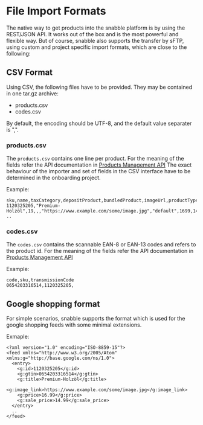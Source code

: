 
# File Import Formats

The native way to get products into the snabble platform is by using the REST/JSON API.
It works out of the box and is the most powerful and flexible way. But of course, snabble also supports
the transfer by sFTP, using custom and project specific import formats, which are close to the following:

## CSV Format

Using CSV, the following files have to be provided. They may be contained in one tar.gz archive:
* products.csv
* codes.csv

By default, the encoding should be UTF-8, and the default value separater is ",".

### products.csv

The `products.csv` contains one line per product. For the meaning of the fields refer the API documentation in [Products Management API](api_products.md)
The exact behaviour of the importer and set of fields in the CSV interface have to be determined in the onboarding project.

Example:
```
sku,name,taxCategory,depositProduct,bundledProduct,imageUrl,productType,price,discountedPrice
1120325205,"Premium-Holzöl",19,,,"https://www.example.com/some/image.jpg","default",1699,1499
..
```

### codes.csv
The `codes.csv` contains the scannable EAN-8 or EAN-13 codes and refers to the product id.
For the meaning of the fields refer the API documentation in [Products Management API](api_products.md)

Example:
```
code,sku,transmissionCode
0654203316514,1120325205,
```

## Google shopping format
For simple scenarios, snabble supports the format which is used for the google shopping feeds with some minimal extensions.

Exmaple:
```
<?xml version="1.0" encoding="ISO-8859-15"?>
<feed xmlns="http://www.w3.org/2005/Atom" xmlns:g="http://base.google.com/ns/1.0">
  <entry>
    <g:id>1120325205</g:id>
    <g:gtin>0654203316514</g:gtin>
    <g:title>Premium-Holzöl</g:title>
    <g:image_link>https://www.example.com/some/image.jpg</g:image_link>
    <g:price>16.99</g:price>
    <g:sale_price>14.99</g:sale_price>
  </entry>
  ..
</feed>
```


